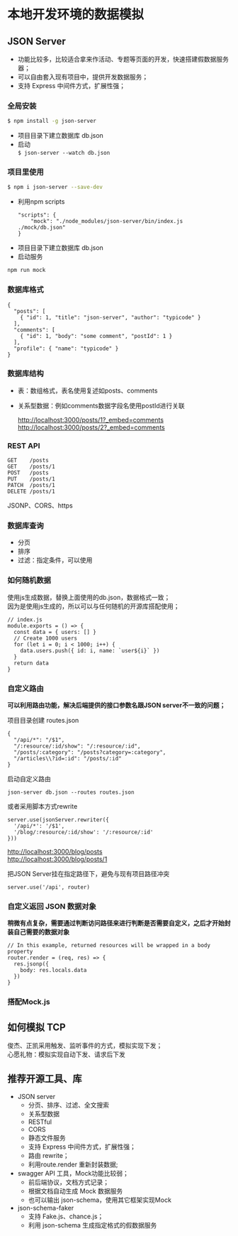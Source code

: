 # 本地开发环境的数据模拟

## JSON Server
- 功能比较多，比较适合拿来作活动、专题等页面的开发，快速搭建假数据服务器；
- 可以自由套入现有项目中，提供开发数据服务；
- 支持 Express 中间件方式，扩展性强；

### 全局安装
```bash
$ npm install -g json-server
```

- 项目目录下建立数据库 db.json
- 启动  
`$ json-server --watch db.json`

### 项目里使用
```bash
$ npm i json-server --save-dev
```

- 利用npm scripts
	```
	"scripts": {
	    "mock": "./node_modules/json-server/bin/index.js ./mock/db.json"
	}
	```
- 项目目录下建立数据库 db.json
- 启动服务

```bash
npm run mock
```

### 数据库格式

```
{
  "posts": [
    { "id": 1, "title": "json-server", "author": "typicode" }
  ],
  "comments": [
    { "id": 1, "body": "some comment", "postId": 1 }
  ],
  "profile": { "name": "typicode" }
}
```

### 数据库结构
- 表：数组格式，表名使用复述如posts、comments
- 关系型数据：例如comments数据字段名使用postId进行关联

	[http://localhost:3000/posts/1?_embed=comments](http://localhost:3000/posts/1?_embed=comments "示范")   
	[http://localhost:3000/posts/2?_embed=comments](http://127.0.0.1:3000/posts/2?_embed=comments "示范")

### REST API
```
GET    /posts
GET    /posts/1
POST   /posts
PUT    /posts/1
PATCH  /posts/1
DELETE /posts/1
```
JSONP、CORS、https

### 数据库查询
- 分页
- 排序
- 过滤：指定条件，可以使用

### 如何随机数据
使用js生成数据，替换上面使用的db.json，数据格式一致；  
因为是使用js生成的，所以可以与任何随机的开源库搭配使用；

```
// index.js
module.exports = () => {
  const data = { users: [] }
  // Create 1000 users
  for (let i = 0; i < 1000; i++) {
    data.users.push({ id: i, name: `user${i}` })
  }
  return data
}
```

### 自定义路由
**可以利用路由功能，解决后端提供的接口参数名跟JSON server不一致的问题；**

项目目录创建 routes.json

```
{
  "/api/*": "/$1",
  "/:resource/:id/show": "/:resource/:id",
  "/posts/:category": "/posts?category=:category",
  "/articles\\?id=:id": "/posts/:id"
}
```

启动自定义路由

```
json-server db.json --routes routes.json
```

或者采用脚本方式rewrite

```
server.use(jsonServer.rewriter({
  '/api/*': '/$1',
  '/blog/:resource/:id/show': '/:resource/:id'
}))
```

[http://localhost:3000/blog/posts](http://localhost:3000/blog/posts "示范")   
[http://localhost:3000/blog/posts/1](http://localhost:3000/blog/posts/1 "示范")

把JSON Server挂在指定路径下，避免与现有项目路径冲突

```
server.use('/api', router)
```

### 自定义返回 JSON 数据对象
**稍微有点复杂，需要通过判断访问路径来进行判断是否需要自定义，之后才开始封装自己需要的数据对象**

```
// In this example, returned resources will be wrapped in a body property
router.render = (req, res) => {
  res.jsonp({
    body: res.locals.data
  })
}
```

### 搭配Mock.js

## 如何模拟 TCP
俊杰、正凯采用触发、监听事件的方式，模拟实现下发；  
心愿礼物：模拟实现自动下发、请求后下发

## 推荐开源工具、库
- JSON server
    - 分页、排序、过滤、全文搜索
    - 关系型数据
    - RESTful
    - CORS
    - 静态文件服务
    - 支持 Express 中间件方式，扩展性强；
    - 路由 rewrite；
    - 利用route.render 重新封装数据;
- swagger API 工具，Mock功能比较弱；
	 - 前后端协议，文档方式记录；
	 - 根据文档自动生成 Mock 数据服务
	 - 也可以输出 json-schema，使用其它框架实现Mock
- json-schema-faker
    - 支持 Fake.js、chance.js；
    - 利用 json-schema 生成指定格式的假数据服务
